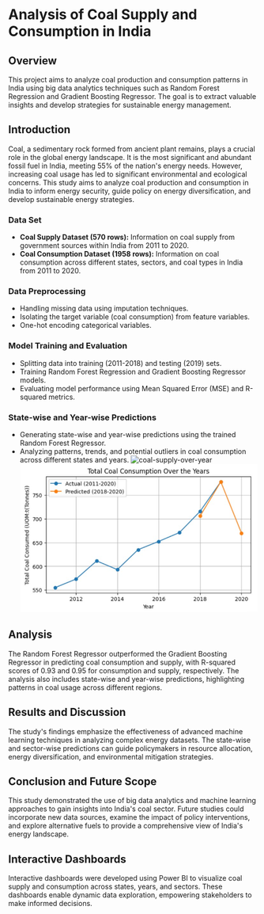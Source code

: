 # Analysis of Coal Supply and Consumption in India

## Overview

This project aims to analyze coal production and consumption patterns in India using big data analytics techniques such as Random Forest Regression and Gradient Boosting Regressor. The goal is to extract valuable insights and develop strategies for sustainable energy management.

## Introduction

Coal, a sedimentary rock formed from ancient plant remains, plays a crucial role in the global energy landscape. It is the most significant and abundant fossil fuel in India, meeting 55% of the nation's energy needs. However, increasing coal usage has led to significant environmental and ecological concerns. This study aims to analyze coal production and consumption in India to inform energy security, guide policy on energy diversification, and develop sustainable energy strategies.

### Data Set

- **Coal Supply Dataset (570 rows):** Information on coal supply from government sources within India from 2011 to 2020.
- **Coal Consumption Dataset (1958 rows):** Information on coal consumption across different states, sectors, and coal types in India from 2011 to 2020.

### Data Preprocessing

- Handling missing data using imputation techniques.
- Isolating the target variable (coal consumption) from feature variables.
- One-hot encoding categorical variables.

### Model Training and Evaluation

- Splitting data into training (2011-2018) and testing (2019) sets.
- Training Random Forest Regression and Gradient Boosting Regressor models.
- Evaluating model performance using Mean Squared Error (MSE) and R-squared metrics.

### State-wise and Year-wise Predictions

- Generating state-wise and year-wise predictions using the trained Random Forest Regressor.
- Analyzing patterns, trends, and potential outliers in coal consumption across different states and years.
  ![coal-supply-over-year](coalsupplyoveryears.jpg)
  ![coal-consumption-over-year](https://github.com/vaidik24/BigData-Project/blob/main/images/coalconsuptionoveryears.jpg)

## Analysis

The Random Forest Regressor outperformed the Gradient Boosting Regressor in predicting coal consumption and supply, with R-squared scores of 0.93 and 0.95 for consumption and supply, respectively. The analysis also includes state-wise and year-wise predictions, highlighting patterns in coal usage across different regions.

## Results and Discussion

The study's findings emphasize the effectiveness of advanced machine learning techniques in analyzing complex energy datasets. The state-wise and sector-wise predictions can guide policymakers in resource allocation, energy diversification, and environmental mitigation strategies.

## Conclusion and Future Scope

This study demonstrated the use of big data analytics and machine learning approaches to gain insights into India's coal sector. Future studies could incorporate new data sources, examine the impact of policy interventions, and explore alternative fuels to provide a comprehensive view of India's energy landscape.

## Interactive Dashboards

Interactive dashboards were developed using Power BI to visualize coal supply and consumption across states, years, and sectors. These dashboards enable dynamic data exploration, empowering stakeholders to make informed decisions.
